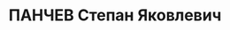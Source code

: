 ---
title: ПАНЧЕВ Степан Яковлевич
description: '1905 р. н., с. Кіпеть Калузької губ. Росіянин, чл. ВКП(б), освіта початкова,
  інструктор, ст. політрук, м. Житомир Житомирської обл.

  Заарештований 17 жовтня 1937 р. Обвинувачувався в причетності до к.-р. військово-фашистської
  змови. ВК ВС СРСР 23 грудня 1937 р. засуджений до розстрілу. Вирок виконано 23 грудня
  1937 р. у м. Київ.

  Реабілітований у 1958 р.'
---